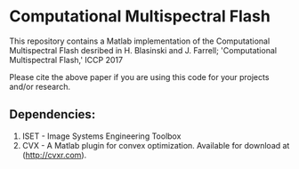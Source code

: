 # Computational Multispectral Flash

This repository contains a Matlab implementation of the Computational Multispectral Flash desribed in
H. Blasinski and J. Farrell; 'Computational Multispectral Flash,' ICCP 2017

Please cite the above paper if you are using this code for your projects and/or research.

## Dependencies:
1. ISET - Image Systems Engineering Toolbox 
2. CVX - A Matlab plugin for convex optimization. Available for download at (http://cvxr.com).




